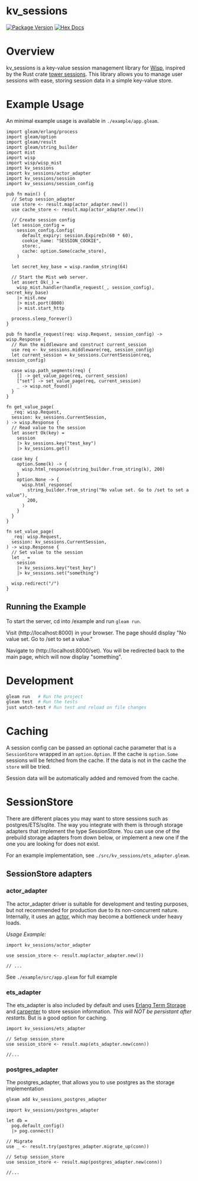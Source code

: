 # kv_sessions

[![Package Version](https://img.shields.io/hexpm/v/kv_sessions)](https://hex.pm/packages/kv_sessions)
[![Hex Docs](https://img.shields.io/badge/hex-docs-ffaff3)](https://hexdocs.pm/kv_sessions/)


# Overview
kv_sessions is a key-value session management library for [Wisp](https://gleam-wisp.github.io/wisp/), inspired by the Rust crate [tower sessions](https://docs.rs/tower-sessions/latest/tower_sessions/#). This library allows you to manage user sessions with ease, storing session data in a simple key-value store. 

# Example Usage
An minimal example usage is available in `./example/app.gleam`.

```gleam
import gleam/erlang/process
import gleam/option
import gleam/result
import gleam/string_builder
import mist
import wisp
import wisp/wisp_mist
import kv_sessions
import kv_sessions/actor_adapter
import kv_sessions/session
import kv_sessions/session_config

pub fn main() {
  // Setup session_adapter
  use store <- result.map(actor_adapter.new())
  use cache_store <- result.map(actor_adapter.new())

  // Create session config
  let session_config =
    session_config.Config(
      default_expiry: session.ExpireIn(60 * 60),
      cookie_name: "SESSION_COOKIE",
      store:,
      cache: option.Some(cache_store),
    )

  let secret_key_base = wisp.random_string(64)

  // Start the Mist web server.
  let assert Ok(_) =
    wisp_mist.handler(handle_request(_, session_config), secret_key_base)
    |> mist.new
    |> mist.port(8000)
    |> mist.start_http

  process.sleep_forever()
}

pub fn handle_request(req: wisp.Request, session_config) -> wisp.Response {
  // Run the middleware and construct current_session
  use req <- kv_sessions.middleware(req, session_config)
  let current_session = kv_sessions.CurrentSession(req, session_config)

  case wisp.path_segments(req) {
    [] -> get_value_page(req, current_session)
    ["set"] -> set_value_page(req, current_session)
    _ -> wisp.not_found()
  }
}

fn get_value_page(
  _req: wisp.Request,
  session: kv_sessions.CurrentSession,
) -> wisp.Response {
  // Read value to the session
  let assert Ok(key) =
    session
    |> kv_sessions.key("test_key")
    |> kv_sessions.get()

  case key {
    option.Some(k) -> {
      wisp.html_response(string_builder.from_string(k), 200)
    }
    option.None -> {
      wisp.html_response(
        string_builder.from_string("No value set. Go to /set to set a value"),
        200,
      )
    }
  }
}

fn set_value_page(
  _req: wisp.Request,
  session: kv_sessions.CurrentSession,
) -> wisp.Response {
  // Set value to the session
  let _ =
    session
    |> kv_sessions.key("test_key")
    |> kv_sessions.set("something")

  wisp.redirect("/")
}
```

## Running the Example

To start the server, cd into /example and run `gleam run`.

Visit (http://localhost:8000) in your browser. The page should display "No value set. Go to /set to set a value."


Navigate to (http://localhost:8000/set). You will be redirected back to the main page, which will now display "something".

# Development

```sh
gleam run   # Run the project
gleam test  # Run the tests
just watch-test # Run test and reload on file changes
```

# Caching

A session config can be passed an optional cache parameter that is a `SessionStore`
wrapped in an `option.Option`. If the cache is `option.Some` sessions will be 
fetched from the cache. If the data is not in the cache the `store` will be 
tried.

Session data will be automatically added and removed from the cache.

# SessionStore 
There are different places you may want to store sessions such as 
postgres/ETS/sqlite. The way you integrate with them is through storage adapters 
that implement the type SessionStore. You can use one of the prebuild storage 
adapters from down below, or implement a new one if the one you
are looking for does not exist.

For an example implementation, see `./src/kv_sessions/ets_adapter.gleam`.

## SessionStore adapters

### actor_adapter
The actor_adapter driver is suitable for development and testing purposes, 
but not recommended for production due to its non-concurrent nature. 
Internally, it uses an [actor](https://hexdocs.pm/gleam_otp/gleam/otp/actor.html), 
which may become a bottleneck under heavy loads.

*Usage Example:*

```gleam
import kv_sessions/actor_adapter

use session_store <- result.map(actor_adapter.new())

// ...
```
See `./example/src/app.gleam` for full example

### ets_adapter

The ets_adapter is also included by default and uses [Erlang Term Storage](https://www.erlang.org/doc/apps/stdlib/ets.html) 
and [carpenter](https://hexdocs.pm/carpenter/) to store session information.
*This will NOT be persistant after restarts*. But is a good option for caching.

```gleam
import kv_sessions/ets_adapter

// Setup session_store
use session_store <- result.map(ets_adapter.new(conn))

//...
```

### postgres_adapter
The postgres_adapter, that allows you to use postgres as 
the storage implementation

```sh
gleam add kv_sessions_postgres_adapter
```

```gleam
import kv_sessions/postgres_adapter

let db = 
  pog.default_config()
  |> pog.connect()

// Migrate
use _ <- result.try(postgres_adapter.migrate_up(conn))

// Setup session_store
use session_store <- result.map(postgres_adapter.new(conn))

//...
```


